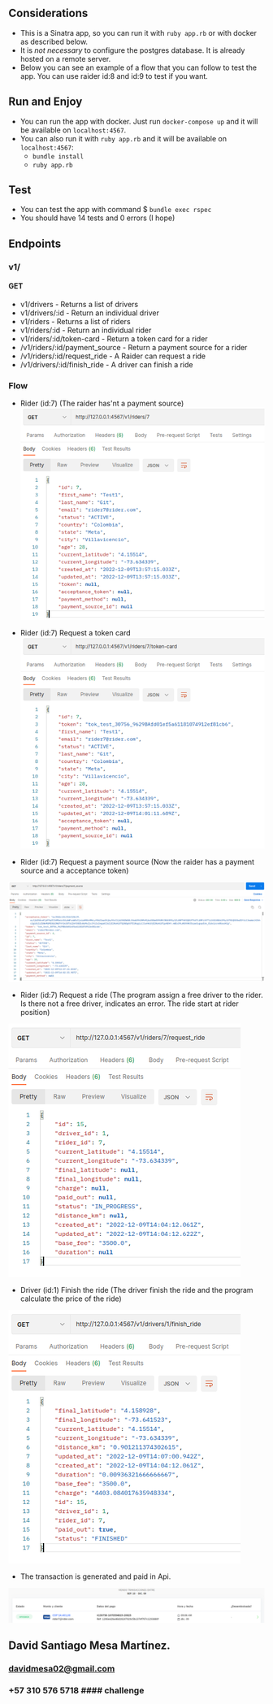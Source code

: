 ## Considerations ##
* This is a Sinatra app, so you can run it with `ruby app.rb` or with docker as described below.
* It is *not necessary* to configure the postgres database. It is already hosted on a remote server.
* Below you can see an example of a flow that you can follow to test the app. You can use raider id:8 and id:9 to test if you want.

## Run and Enjoy ##
* You can run the app with docker. Just run `docker-compose up` and it will be available on `localhost:4567`.
* You can also run it with `ruby app.rb` and it will be available on `localhost:4567`:
    * `bundle install`
    * `ruby app.rb`
  
## Test ##
* You can test the app with command $ `bundle exec rspec`
* You should have 14 tests and 0 errors (I hope)
## Endpoints ##
### v1/ ###
#### GET ####
* v1/drivers - Returns a list of drivers
* v1/drivers/:id - Return an individual driver
* v1/riders - Returns a list of riders
* v1/riders/:id - Return an individual rider
* v1/riders/:id/token-card - Return a token card for a rider
* /v1/riders/:id/payment_source - Return a payment source for a rider
* /v1/riders/:id/request_ride - A Raider can request a ride
* /v1/drivers/:id/finish_ride - A driver can finish a ride

### Flow ###
* Rider (id:7) (The raider has'nt a payment source)
![img_1.png](images/img_1.png)

* Rider (id:7) Request a token card
![img_2.png](images/img_2.png)

* Rider (id:7) Request a payment source (Now the raider has a payment source and a acceptance token)

![img_3.png](images/img_3.png)

* Rider (id:7) Request a ride (The program assign a free driver to the rider. Is there not a free driver, indicates an error. The ride start at rider position)

![img_4.png](images/img_4.png)

* Driver (id:1) Finish the ride (The driver finish the ride and the program calculate the price of the ride)

![img_5.png](images/img_5.png)

* The transaction is generated and paid in Api.

![img_6.png](images/img_6.png)

## David Santiago Mesa Martínez. ##
### davidmesa02@gmail.com ###
### +57 310 576 5718 #### challenge
